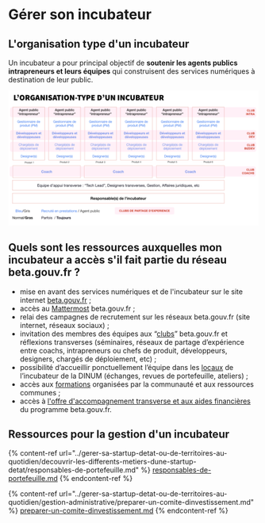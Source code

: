# Gérer son incubateur

## L'organisation type d'un incubateur

Un incubateur a pour principal objectif de **soutenir les agents publics intrapreneurs et leurs équipes** qui construisent des services numériques à destination de leur public.&#x20;

![](<../.gitbook/assets/image (20).png>)

## Quels sont les ressources auxquelles mon incubateur a accès s'il fait partie du réseau beta.gouv.fr ?&#x20;

* mise en avant des services numériques et de l'incubateur sur le site internet [beta.gouv.fr](../travailler-a-beta-gouv/actions-transverses/rituels/standup.md) ;
* accès au [Mattermost](../travailler-a-beta-gouv/jutilise-les-outils-de-la-communaute/mattermost/) beta.gouv.fr ;&#x20;
* relai des campagnes de recrutement sur les réseaux beta.gouv.fr (site internet, réseaux sociaux) ;
* invitation des membres des équipes aux “[clubs](../travailler-a-beta-gouv/se-former/clubs-de-partage-dexperience/)” beta.gouv.fr et réflexions transverses (séminaires, réseaux de partage d’expérience entre coachs, intrapreneurs ou chefs de produit, développeurs, designers, chargés de déploiement, etc) ;
* possibilité d’accueillir ponctuellement l’équipe dans les [locaux](incubateur-de-la-dinum/locaux/) de l’incubateur de la DINUM (échanges, revues de portefeuille, ateliers) ;
* accès aux [formations](../travailler-a-beta-gouv/se-former/) organisées par la communauté et aux ressources communes ;&#x20;
* accès à [l'offre d'accompagnement transverse et aux aides financières](../gerer-sa-startup-detat-ou-de-territoires-au-quotidien/je-sollicite-de-laide-transverse/) du programme beta.gouv.fr.

## Ressources pour la gestion d'un incubateur

{% content-ref url="../gerer-sa-startup-detat-ou-de-territoires-au-quotidien/decouvrir-les-differents-metiers-dune-startup-detat/responsables-de-portefeuille.md" %}
[responsables-de-portefeuille.md](../gerer-sa-startup-detat-ou-de-territoires-au-quotidien/decouvrir-les-differents-metiers-dune-startup-detat/responsables-de-portefeuille.md)
{% endcontent-ref %}

{% content-ref url="../gerer-sa-startup-detat-ou-de-territoires-au-quotidien/gestion-administrative/preparer-un-comite-dinvestissement.md" %}
[preparer-un-comite-dinvestissement.md](../gerer-sa-startup-detat-ou-de-territoires-au-quotidien/gestion-administrative/preparer-un-comite-dinvestissement.md)
{% endcontent-ref %}

